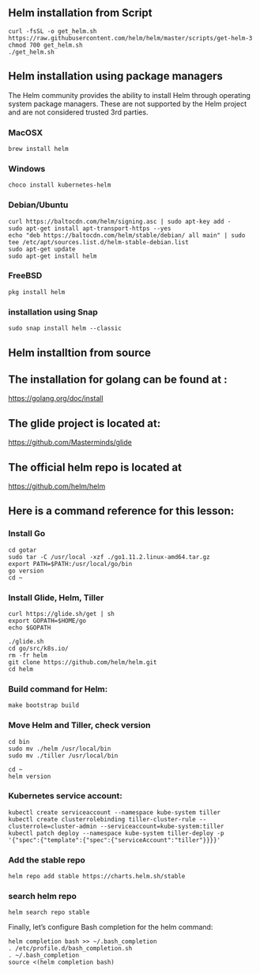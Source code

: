 ## Helm installation from Script

```
curl -fsSL -o get_helm.sh https://raw.githubusercontent.com/helm/helm/master/scripts/get-helm-3
chmod 700 get_helm.sh
./get_helm.sh
```

## Helm installation using package managers

The Helm community provides the ability to install Helm through operating system package managers. These are not supported by the Helm project and are not considered trusted 3rd parties.


### MacOSX
```
brew install helm
```

### Windows
```
choco install kubernetes-helm
```

### Debian/Ubuntu

```
curl https://baltocdn.com/helm/signing.asc | sudo apt-key add -
sudo apt-get install apt-transport-https --yes
echo "deb https://baltocdn.com/helm/stable/debian/ all main" | sudo tee /etc/apt/sources.list.d/helm-stable-debian.list
sudo apt-get update
sudo apt-get install helm
```

### FreeBSD

```
pkg install helm
```

### installation using Snap

```
sudo snap install helm --classic
```

## Helm installtion from source

## The installation for golang can be found at :

https://golang.org/doc/install

## The glide project is located at:

https://github.com/Masterminds/glide

## The official helm repo is located at

https://github.com/helm/helm

## Here is a command reference for this lesson:

### Install Go

```
cd gotar
sudo tar -C /usr/local -xzf ./go1.11.2.linux-amd64.tar.gz
export PATH=$PATH:/usr/local/go/bin
go version
cd ~
```
### Install Glide, Helm, Tiller

```
curl https://glide.sh/get | sh
export GOPATH=$HOME/go
echo $GOPATH

./glide.sh
cd go/src/k8s.io/
rm -fr helm
git clone https://github.com/helm/helm.git 
cd helm
```
### Build command for Helm:

```
make bootstrap build
```
### Move Helm and Tiller, check version

```
cd bin
sudo mv ./helm /usr/local/bin
sudo mv ./tiller /usr/local/bin

cd ~
helm version
```

### Kubernetes service account:

```
kubectl create serviceaccount --namespace kube-system tiller
kubectl create clusterrolebinding tiller-cluster-rule --clusterrole=cluster-admin --serviceaccount=kube-system:tiller
kubectl patch deploy --namespace kube-system tiller-deploy -p '{"spec":{"template":{"spec":{"serviceAccount":"tiller"}}}}'
```

### Add the stable repo

```
helm repo add stable https://charts.helm.sh/stable
```

### search helm repo

```
helm search repo stable
```

Finally, let’s configure Bash completion for the helm command:

```
helm completion bash >> ~/.bash_completion
. /etc/profile.d/bash_completion.sh
. ~/.bash_completion
source <(helm completion bash)

```
